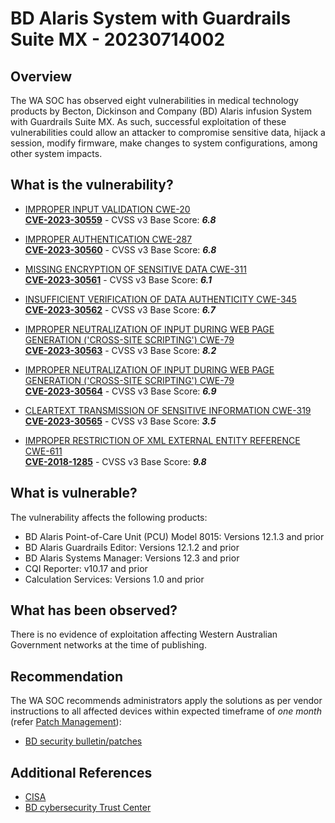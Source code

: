 # BD Alaris System with Guardrails Suite MX - 20230714002

## Overview

The WA SOC has observed eight vulnerabilities in medical technology products by Becton, Dickinson and Company (BD) Alaris infusion System with Guardrails Suite MX. As such, successful exploitation of these vulnerabilities could allow an attacker to compromise sensitive data, hijack a session, modify firmware, make changes to system configurations, among other system impacts.

## What is the vulnerability?

- [IMPROPER INPUT VALIDATION CWE-20](https://cwe.mitre.org/data/definitions/20.html)  
[**CVE-2023-30559**](https://nvd.nist.gov/vuln/detail/CVE-2023-30559) - CVSS v3 Base Score: ***6.8***

- [IMPROPER AUTHENTICATION CWE-287](https://cwe.mitre.org/data/definitions/287.html)  
[**CVE-2023-30560**](https://nvd.nist.gov/vuln/detail/CVE-2023-30560) - CVSS v3 Base Score: ***6.8***

- [MISSING ENCRYPTION OF SENSITIVE DATA CWE-311](https://cwe.mitre.org/data/definitions/311.html)  
[**CVE-2023-30561**](https://nvd.nist.gov/vuln/detail/CVE-2023-30561) - CVSS v3 Base Score: ***6.1***

- [INSUFFICIENT VERIFICATION OF DATA AUTHENTICITY CWE-345](https://cwe.mitre.org/data/definitions/345.html)  
[**CVE-2023-30562**](https://nvd.nist.gov/vuln/detail/CVE-2023-30562) - CVSS v3 Base Score: ***6.7***

- [IMPROPER NEUTRALIZATION OF INPUT DURING WEB PAGE GENERATION ('CROSS-SITE SCRIPTING') CWE-79](https://cwe.mitre.org/data/definitions/79.html)  
[**CVE-2023-30563**](http://web.nvd.nist.gov/view/vuln/detail?vulnId=CVE-2023-30563) - CVSS v3 Base Score: ***8.2***

- [IMPROPER NEUTRALIZATION OF INPUT DURING WEB PAGE GENERATION ('CROSS-SITE SCRIPTING') CWE-79](https://cwe.mitre.org/data/definitions/79.html)  
[**CVE-2023-30564**](https://nvd.nist.gov/vuln/detail/CVE-2023-30564) - CVSS v3 Base Score: ***6.9***

- [CLEARTEXT TRANSMISSION OF SENSITIVE INFORMATION CWE-319](https://cwe.mitre.org/data/definitions/319.html)  
[**CVE-2023-30565**](https://nvd.nist.gov/vuln/detail/CVE-2023-30565) - CVSS v3 Base Score: ***3.5***

- [IMPROPER RESTRICTION OF XML EXTERNAL ENTITY REFERENCE CWE-611](https://cwe.mitre.org/data/definitions/611.html)  
[**CVE-2018-1285**](https://nvd.nist.gov/vuln/detail/CVE-2018-1285) - CVSS v3 Base Score: ***9.8***


## What is vulnerable?

The vulnerability affects the following products:

-   BD Alaris Point-of-Care Unit (PCU) Model 8015: Versions 12.1.3 and prior
-   BD Alaris Guardrails Editor: Versions 12.1.2 and prior
-   BD Alaris Systems Manager: Versions 12.3 and prior
-   CQI Reporter: v10.17 and prior
-   Calculation Services: Versions 1.0 and prior

## What has been observed?

There is no evidence of exploitation affecting Western Australian Government networks at the time of publishing.

## Recommendation

The WA SOC recommends administrators apply the solutions as per vendor instructions to all affected devices within expected timeframe of *one month* (refer [Patch Management](../guidelines/patch-management.md)):

- [BD security bulletin/patches](https://www.bd.com/en-us/about-bd/cybersecurity/bulletin/bd-alaris-system-with-guardrails-suite-mx)

## Additional References

- [CISA](https://www.cisa.gov/news-events/ics-medical-advisories/icsma-23-194-010)
- [BD cybersecurity Trust Center](https://www.bd.com/en-us/about-bd/cybersecurity?activetab=2)
